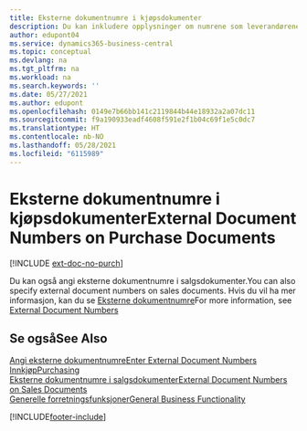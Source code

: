 ```yaml
---
title: Eksterne dokumentnumre i kjøpsdokumenter
description: Du kan inkludere opplysninger om numrene som leverandørene tilordner til dokumenter som de sender deg, ved hjelp av feltet Eksternt dokumentnummer eller feltet Deres referanse. Les om forskjellen mellom de to feltene her.
author: edupont04
ms.service: dynamics365-business-central
ms.topic: conceptual
ms.devlang: na
ms.tgt_pltfrm: na
ms.workload: na
ms.search.keywords: ''
ms.date: 05/27/2021
ms.author: edupont
ms.openlocfilehash: 0149e7b66bb141c2119844b44e18932a2a07dc11
ms.sourcegitcommit: f9a190933eadf4608f591e2f1b04c69f1e5c0dc7
ms.translationtype: HT
ms.contentlocale: nb-NO
ms.lasthandoff: 05/28/2021
ms.locfileid: "6115989"
---
```

# <a name="external-document-numbers-on-purchase-documents"></a><span data-ttu-id="024d4-104">Eksterne dokumentnumre i kjøpsdokumenter</span><span class="sxs-lookup"><span data-stu-id="024d4-104">External Document Numbers on Purchase Documents</span></span>

[!INCLUDE [ext-doc-no-purch](includes/ext-doc-no-purch.md)]

<span data-ttu-id="024d4-105">Du kan også angi eksterne dokumentnumre i salgsdokumenter.</span><span class="sxs-lookup"><span data-stu-id="024d4-105">You can also specify external document numbers on sales documents.</span></span> <span data-ttu-id="024d4-106">Hvis du vil ha mer informasjon, kan du se [Eksterne dokumentnumre](sales-how-invoice-sales.md#external-document-numbers)</span><span class="sxs-lookup"><span data-stu-id="024d4-106">For more information, see [External Document Numbers](sales-how-invoice-sales.md#external-document-numbers)</span></span>

## <a name="see-also"></a><span data-ttu-id="024d4-107">Se også</span><span class="sxs-lookup"><span data-stu-id="024d4-107">See Also</span></span>

[<span data-ttu-id="024d4-108">Angi eksterne dokumentnumre</span><span class="sxs-lookup"><span data-stu-id="024d4-108">Enter External Document Numbers</span></span>](across-enter-external-document-numbers.md)  
[<span data-ttu-id="024d4-109">Innkjøp</span><span class="sxs-lookup"><span data-stu-id="024d4-109">Purchasing</span></span>](purchasing-manage-purchasing.md)  
[<span data-ttu-id="024d4-110">Eksterne dokumentnumre i salgsdokumenter</span><span class="sxs-lookup"><span data-stu-id="024d4-110">External Document Numbers on Sales Documents</span></span>](sales-how-invoice-sales.md#external-document-numbers)  
[<span data-ttu-id="024d4-111">Generelle forretningsfunksjoner</span><span class="sxs-lookup"><span data-stu-id="024d4-111">General Business Functionality</span></span>](ui-across-business-areas.md)  

[!INCLUDE[footer-include](includes/footer-banner.md)]